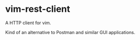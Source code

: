 # vim-rest-client

A HTTP client for vim.  

Kind of an alternative to Postman and similar GUI applications.
